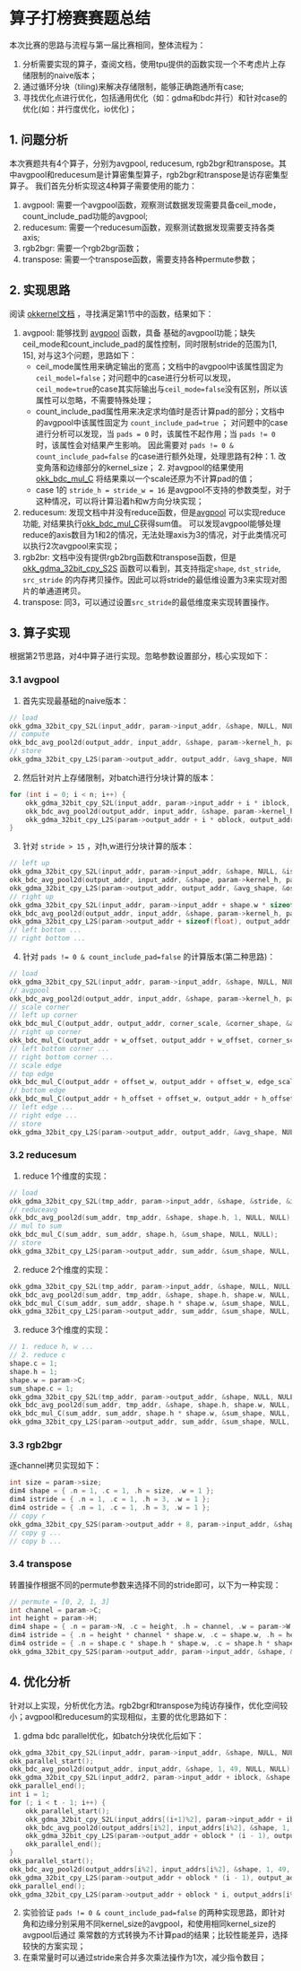 # 算子打榜赛赛题总结

本次比赛的思路与流程与第一届比赛相同，整体流程为：
1. 分析需要实现的算子，查阅文档，使用tpu提供的函数实现一个不考虑片上存储限制的naive版本；
2. 通过循环分块（tiling)来解决存储限制，能够正确跑通所有case;
3. 寻找优化点进行优化，包括通用优化（如：gdma和bdc并行）和针对case的优化(如：并行度优化，io优化)；

## 1. 问题分析
本次赛题共有4个算子，分别为avgpool, reducesum, rgb2bgr和transpose。其中avgpool和reducesum是计算密集型算子，rgb2bgr和transpose是访存密集型算子。
我们首先分析实现这4种算子需要使用的能力：
1. avgpool: 需要一个avgpool函数，观察测试数据发现需要具备ceil_mode，count_include_pad功能的avgpool;
2. reducesum: 需要一个reducesum函数，观察测试数据发现需要支持各类axis;
3. rgb2bgr: 需要一个rgb2bgr函数；
4. transpose: 需要一个transpose函数，需要支持各种permute参数；

## 2. 实现思路
阅读 [okkernel文档](https://doc.sophgo.com/docs/3.0.0/docs_latest_release/okkernel/html/index.html) ，寻找满足第1节中的函数，结果如下：
1. avgpool: 能够找到 [avgpool](https://doc.sophgo.com/docs/3.0.0/docs_latest_release/okkernel/html/usage/refined.html#okk-bdc-avg-pool2d) 函数，具备
基础的avgpool功能；缺失ceil_mode和count_include_pad的属性控制，同时限制stride的范围为[1, 15], 对与这3个问题，思路如下：
    - ceil_mode属性用来确定输出的宽高；文档中的avgpool中该属性固定为`ceil_model=false`；对问题中的case进行分析可以发现，
      `ceil_mode=true`的case其实际输出与`ceil_mode=false`没有区别，所以该属性可以忽略，不需要特殊处理；
    - count_include_pad属性用来决定求均值时是否计算pad的部分；文档中的avgpool中该属性固定为 `count_include_pad=true` ；
      对问题中的case进行分析可以发现，当 `pads = 0` 时，该属性不起作用；当 `pads != 0` 时，该属性会对结果产生影响。
      因此需要对 `pads != 0 & count_include_pad=false` 的case进行额外处理，处理思路有2种：1. 改变角落和边缘部分的kernel_size；
      2. 对avgpool的结果使用 [okk_bdc_mul_C](https://doc.sophgo.com/docs/3.0.0/docs_latest_release/okkernel/html/usage/refined.html#okk-bdc-mul-c)
      将结果乘以一个scale还原为不计算pad的值；
    - case 1的 `stride_h = stride_w = 16` 是avgpool不支持的参数类型，对于这种情况，可以将计算沿着h和w方向分块实现；
2. reducesum: 发现文档中并没有reduce函数，但是[avgpool](https://doc.sophgo.com/docs/3.0.0/docs_latest_release/okkernel/html/usage/refined.html#okk-bdc-avg-pool2d)
可以实现reduce功能, 对结果执行[okk_bdc_mul_C](https://doc.sophgo.com/docs/3.0.0/docs_latest_release/okkernel/html/usage/refined.html#okk-bdc-mul-c)获得sum值。
可以发现avgpool能够处理reduce的axis数目为1和2的情况，无法处理axis为3的情况，对于此类情况可以执行2次avgpool来实现；
3. rgb2br: 文档中没有提供rgb2brg函数和transpose函数，但是 [okk_gdma_32bit_cpy_S2S](https://doc.sophgo.com/docs/3.0.0/docs_latest_release/okkernel/html/usage/refined.html#okk-gdma-32bit-cpy-s2s)
函数可以看到，其支持指定`shape`, `dst_stride`, `src_stride` 的内存拷贝操作。因此可以将stride的最低维设置为3来实现对图片的单通道拷贝。
4. transpose: 同3，可以通过设置`src_stride`的最低维度来实现转置操作。

## 3. 算子实现
根据第2节思路，对4中算子进行实现。忽略参数设置部分，核心实现如下：
### 3.1 avgpool
1. 首先实现最基础的naive版本：
```cpp
// load
okk_gdma_32bit_cpy_S2L(input_addr, param->input_addr, &shape, NULL, NULL);
// compute
okk_bdc_avg_pool2d(output_addr, input_addr, &shape, param->kernel_h, param->kernel_w, &pad, &strides);
// store
okk_gdma_32bit_cpy_L2S(param->output_addr, output_addr, &avg_shape, NULL, NULL);
```
2. 然后针对片上存储限制，对batch进行分块计算的版本：
```cpp
for (int i = 0; i < n; i++) {
    okk_gdma_32bit_cpy_S2L(input_addr, param->input_addr + i * iblock, &shape, NULL, NULL);
    okk_bdc_avg_pool2d(output_addr, input_addr, &shape, param->kernel_h, param->kernel_w, &pad, &strides);
    okk_gdma_32bit_cpy_L2S(param->output_addr + i * oblock, output_addr, &avg_shape, NULL, NULL);
}
```
3. 针对 `stride > 15` ，对h,w进行分块计算的版本：
```cpp
// left up
okk_gdma_32bit_cpy_S2L(input_addr, param->input_addr, &shape, NULL, &istride);
okk_bdc_avg_pool2d(output_addr, input_addr, &shape, param->kernel_h, param->kernel_w, NULL, NULL);
okk_gdma_32bit_cpy_L2S(param->output_addr, output_addr, &avg_shape, &ostride, NULL);
// right up
okk_gdma_32bit_cpy_S2L(input_addr, param->input_addr + shape.w * sizeof(float), &shape, NULL, &istride);
okk_bdc_avg_pool2d(output_addr, input_addr, &shape, param->kernel_h, param->kernel_w, NULL, NULL);
okk_gdma_32bit_cpy_L2S(param->output_addr + sizeof(float), output_addr, &avg_shape, &ostride, NULL);
// left bottom ...
// right bottom ...
```
4. 针对 `pads != 0 & count_include_pad=false` 的计算版本(第二种思路)：
```cpp
// load
okk_gdma_32bit_cpy_S2L(input_addr, param->input_addr, &shape, NULL, NULL);
// avgpool
okk_bdc_avg_pool2d(output_addr, input_addr, &shape, param->kernel_h, param->kernel_w, &pad, &strides);
// scale corner
// left up corner
okk_bdc_mul_C(output_addr, output_addr, corner_scale, &corner_shape, &avg_stride, &avg_stride);
// right up corner
okk_bdc_mul_C(output_addr + w_offset, output_addr + w_offset, corner_scale, &corner_shape, &avg_stride, &avg_stride);
// left bottom corner ...
// right bottom corner ...
// scale edge
// top edge
okk_bdc_mul_C(output_addr + offset_w, output_addr + offset_w, edge_scale, &edge_shape_w, &avg_stride, &avg_stride);
// bottom edge
okk_bdc_mul_C(output_addr + h_offset + offset_w, output_addr + h_offset + offset_w, edge_scale, &edge_shape_w, &avg_stride, &avg_stride);
// left edge ...
// right edge ...
// store
okk_gdma_32bit_cpy_L2S(param->output_addr, output_addr, &avg_shape, NULL, NULL);
```
### 3.2 reducesum
1. reduce 1个维度的实现：
```cpp
// load
okk_gdma_32bit_cpy_S2L(tmp_addr, param->input_addr, &shape, &stride, &istride);
// reduceavg
okk_bdc_avg_pool2d(sum_addr, tmp_addr, &shape, shape.h, 1, NULL, NULL);
// mul to sum
okk_bdc_mul_C(sum_addr, sum_addr, shape.h, &sum_shape, NULL, NULL);
// store
okk_gdma_32bit_cpy_L2S(param->output_addr, sum_addr, &sum_shape, NULL, NULL);
```
2. reduce 2个维度的实现：
```cpp
okk_gdma_32bit_cpy_S2L(tmp_addr, param->input_addr, &shape, NULL, NULL);
okk_bdc_avg_pool2d(sum_addr, tmp_addr, &shape, shape.h, shape.w, NULL, NULL);
okk_bdc_mul_C(sum_addr, sum_addr, shape.h * shape.w, &sum_shape, NULL, NULL);
okk_gdma_32bit_cpy_L2S(param->output_addr, sum_addr, &sum_shape, NULL, NULL);
```
3. reduce 3个维度的实现：
```cpp
// 1. reduce h, w ...
// 2. reduce c
shape.c = 1;
shape.h = 1;
shape.w = param->C;
sum_shape.c = 1;
okk_gdma_32bit_cpy_S2L(tmp_addr, param->output_addr, &shape, NULL, NULL);
okk_bdc_avg_pool2d(sum_addr, tmp_addr, &shape, shape.h, shape.w, NULL, NULL);
okk_bdc_mul_C(sum_addr, sum_addr, shape.h * shape.w, &sum_shape, NULL, NULL);
okk_gdma_32bit_cpy_L2S(param->output_addr, sum_addr, &sum_shape, NULL, NULL);
```

### 3.3 rgb2bgr
逐channel拷贝实现如下：
```cpp
int size = param->size;
dim4 shape = { .n = 1, .c = 1, .h = size, .w = 1 };
dim4 istride = { .n = 1, .c = 1, .h = 3, .w = 1 };
dim4 ostride = { .n = 1, .c = 1, .h = 3, .w = 1 };
// copy r
okk_gdma_32bit_cpy_S2S(param->output_addr + 8, param->input_addr, &shape, &ostride, &istride);
// copy g ...
// copy b ...
```

### 3.4 transpose
转置操作根据不同的permute参数来选择不同的stride即可，以下为一种实现：
```cpp
// permute = [0, 2, 1, 3]
int channel = param->C;
int height = param->H;
dim4 shape = { .n = param->N, .c = height, .h = channel, .w = param->W };
dim4 istride = { .n = height * channel * shape.w, .c = shape.w, .h = height * shape.w, .w = 1 };
dim4 ostride = { .n = shape.c * shape.h * shape.w, .c = shape.h * shape.w, .h = shape.w, .w = 1 };
okk_gdma_32bit_cpy_S2S(param->output_addr, param->input_addr, &shape, &ostride, &istride);
```

## 4. 优化分析
针对以上实现，分析优化方法。rgb2bgr和transpose为纯访存操作，优化空间较小；avgpool和reducesum的实现相似，主要的优化思路如下：
1. gdma bdc parallel优化，如batch分块优化后如下：
```cpp
okk_gdma_32bit_cpy_S2L(input_addr, param->input_addr, &shape, NULL, NULL);
okk_parallel_start();
okk_bdc_avg_pool2d(output_addr, input_addr, &shape, 1, 49, NULL, NULL);
okk_gdma_32bit_cpy_S2L(input_addr2, param->input_addr + iblock, &shape, NULL, NULL);
okk_parallel_end();
int i = 1;
for (; i < t - 1; i++) {
    okk_parallel_start();
    okk_gdma_32bit_cpy_S2L(input_addrs[(i+1)%2], param->input_addr + iblock * (i+1), &shape, NULL, NULL);
    okk_bdc_avg_pool2d(output_addrs[i%2], input_addrs[i%2], &shape, 1, 49, NULL, NULL);
    okk_gdma_32bit_cpy_L2S(param->output_addr + oblock * (i - 1), output_addrs[(i-1)%2], &avg_shape, NULL, NULL);
    okk_parallel_end();
}
okk_parallel_start();
okk_bdc_avg_pool2d(output_addrs[i%2], input_addrs[i%2], &shape, 1, 49, NULL, NULL);
okk_gdma_32bit_cpy_L2S(param->output_addr + oblock * (i - 1), output_addrs[(i-1)%2], &avg_shape, NULL, NULL);
okk_parallel_end();
okk_gdma_32bit_cpy_L2S(param->output_addr + oblock * i, output_addrs[i%2], &avg_shape, NULL, NULL);
```
2. 实验验证 `pads != 0 & count_include_pad=false` 的两种实现思路，即针对角和边缘分别采用不同kernel_size的avgpool，和使用相同kernel_size的avgpool后通过
乘常数的方式转换为不计算pad的结果；比较性能差异，选择较快的方案实现；
3. 在乘常量时可以通过stride来合并多次乘法操作为1次，减少指令数目；
